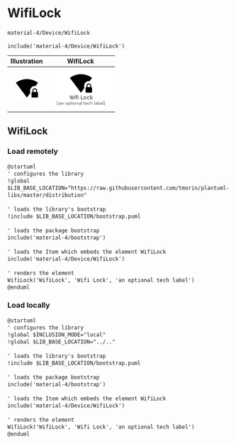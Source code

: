 # WifiLock


```text
material-4/Device/WifiLock
```

```text
include('material-4/Device/WifiLock')
```



| Illustration | WifiLock |
| :---: | :---: |
| ![illustration for Illustration](../../material-4/Device/WifiLock.png) | ![illustration for WifiLock](../../material-4/Device/WifiLock.Local.png) |




## WifiLock

### Load remotely
```plantuml
@startuml
' configures the library
!global $LIB_BASE_LOCATION="https://raw.githubusercontent.com/tmorin/plantuml-libs/master/distribution"

' loads the library's bootstrap
!include $LIB_BASE_LOCATION/bootstrap.puml

' loads the package bootstrap
include('material-4/bootstrap')

' loads the Item which embeds the element WifiLock
include('material-4/Device/WifiLock')

' renders the element
WifiLock('WifiLock', 'Wifi Lock', 'an optional tech label')
@enduml
```

### Load locally
```plantuml
@startuml
' configures the library
!global $INCLUSION_MODE="local"
!global $LIB_BASE_LOCATION="../.."

' loads the library's bootstrap
!include $LIB_BASE_LOCATION/bootstrap.puml

' loads the package bootstrap
include('material-4/bootstrap')

' loads the Item which embeds the element WifiLock
include('material-4/Device/WifiLock')

' renders the element
WifiLock('WifiLock', 'Wifi Lock', 'an optional tech label')
@enduml
```

